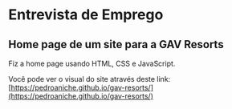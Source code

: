# Entrevista de Emprego

## Home page de um site para a GAV Resorts

Fiz a home page usando HTML, CSS e JavaScript.

Você pode ver o visual do site através deste link:
[https://pedroaniche.github.io/gav-resorts/](https://pedroaniche.github.io/gav-resorts/)
